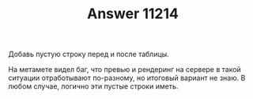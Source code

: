 ﻿---
title: "Answer 11214"
se.owner.user_id: 178988
se.owner.display_name: "Qwertiy"
se.owner.link: "https://ru.meta.stackoverflow.com/users/178988/qwertiy"
se.answer_id: 11214
se.question_id: 11213
se.post_type: answer
se.is_accepted: True
---
<p>Добавь пустую строку перед и после таблицы.</p>
<p>На метамете видел баг, что превью и рендеринг на сервере в такой ситуации отработывают по-разному, но итоговый вариант не знаю. В любом случае, логично эти пустые строки иметь.</p>
